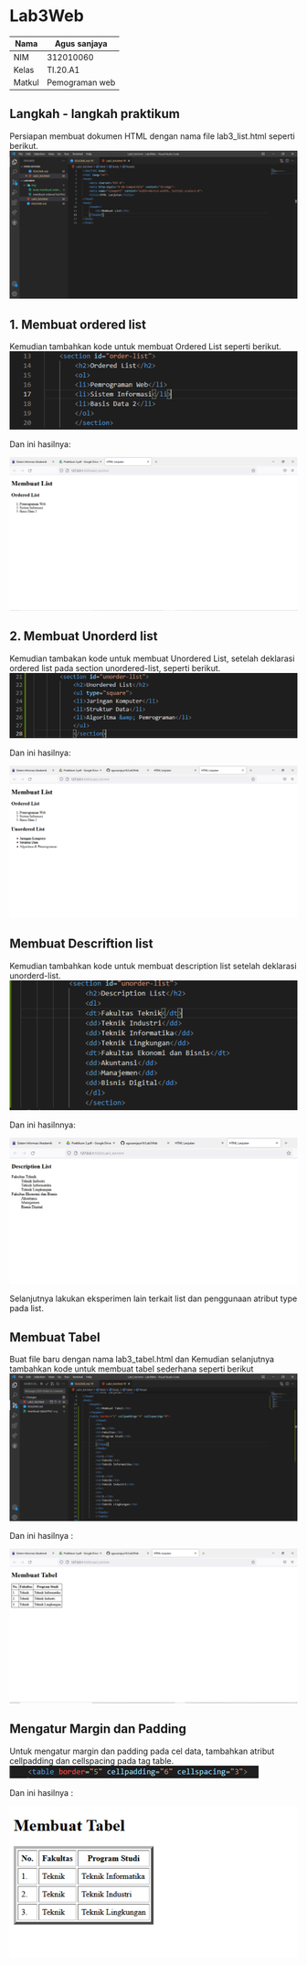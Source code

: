 # Lab3Web

| Nama          | Agus sanjaya   |
|-------------- | ---------------|
| NIM           | 312010060      |
| Kelas         | TI.20.A1       |
| Matkul        | Pemograman web |


## Langkah - langkah praktikum
Persiapan membuat dokumen HTML dengan nama file lab3_list.html seperti berikut.
![Lab3web](img/langkah%20langkah.PNG)

## 1. Membuat ordered list
Kemudian tambahkan kode untuk membuat Ordered List seperti berikut.
![Lab3web](img/kode%20ordered%20list.PNG)

 Dan ini hasilnya:<br>

![Lab3web](img/membuat%20ordered%20list.PNG)

## 2. Membuat Unorderd list
Kemudian tambakan kode untuk membuat Unordered List, setelah deklarasi ordered list pada
section unordered-list, seperti berikut.
![Lab3web](img/kode%20unorderd%20list.PNG)

Dan ini hasilnya:<br>

![Lab3web](img/membuat%20unorderd%20list.PNG)

## Membuat Descriftion list
Kemudian tambahkan kode untuk membuat description list setelah deklarasi unorderd-list.
![Lab3web](img/kode%20membuat%20desciftion%20list.PNG)

Dan ini hasilnnya:<br>

![Lab3web](img/membuat%20descriftion%20list.PNG)

Selanjutnya lakukan eksperimen lain terkait list dan penggunaan atribut type pada list.

## Membuat Tabel
Buat file baru dengan nama lab3_tabel.html dan Kemudian selanjutnya tambahkan kode untuk membuat tabel sederhana seperti berikut
![Lab3web](img/kode%20membuat%20tabel.PNG)

Dan ini hasilnya :<br>

![Lab3web](img/membuat%20tabel.PNG)

## Mengatur Margin dan Padding
Untuk mengatur margin dan padding pada cel data, tambahkan atribut cellpadding dan
cellspacing pada tag table.
![Lab3web](img/tabel%20tebal.PNG)

Dan ini hasilnya :<br>

![Lab3web](img/membuat%20tabel%20tebal.PNG)





